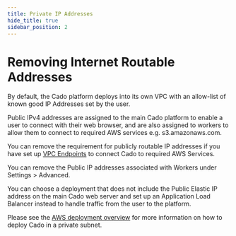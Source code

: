 ```yaml
---
title: Private IP Addresses
hide_title: true
sidebar_position: 2
---
```


# Removing Internet Routable Addresses
By default, the Cado platform deploys into its own VPC with an allow-list of known good IP Addresses set by the user.

Public IPv4 addresses are assigned to the main Cado platform to enable a user to connect with their web browser, and are also assigned to workers to allow them to connect to required AWS services e.g. s3.amazonaws.com.

You can remove the requirement for publicly routable IP addresses if you have set up [VPC Endpoints](https://tomgregory.com/when-to-use-an-aws-s3-vpc-endpoint/) to connect Cado to required AWS Services.

You can remove the Public IP addresses associated with Workers under Settings > Advanced.

You can choose a deployment that does not include the Public Elastic IP address on the main Cado web server and set up an Application Load Balancer instead to handle traffic from the user to the platform.

Please see the [AWS deployment overview](/cado-response/deploy/aws/overview) for more information on how to deploy Cado in a private subnet.